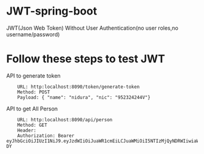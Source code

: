 # JWT-spring-boot
JWT(Json Web Token) Without User Authentication(no user roles,no username/password)

# Follow these steps to test JWT
  
API to generate token 

		URL: http:localhost:8090/token/generate-token
		Method: POST
		Payload: { "name": "nidura", "nic": "952324244V"}
	
API to get All Person
		
		URL: http:localhost:8090/api/person
		Method: GET
		Header:
		Authorization: Bearer eyJhbGciOiJIUzI1NiJ9.eyJzdWIiOiJuaWR1cmEiLCJuaWMiOiI5NTIzMjQyNDRWIiwiaWF0IjoxNTM5ODY0MDM5LCJleHAiOjE1Mzk4ODIwMzl9.2OGIpBhL98x7RCQkw8EsuWBnfEzXEu5ZrVWdoUms-DY 			
 

		
		
